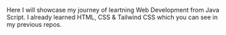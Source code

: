 Here I will showcase my journey of leartning Web Development from Java Script. I already learned HTML, CSS & Tailwind CSS which you can see in my previous repos.
